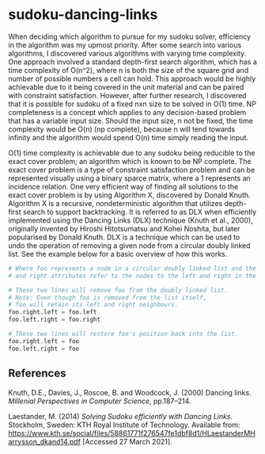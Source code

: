 # sudoku-dancing-links

When deciding which algorithm to pursue for my sudoku solver, efficiency in the algorithm was my upmost priority. After some search into various algorithms, I discovered various algorithms with varying time complexity. One approach involved a standard depth-first search algorithm, which has a time complexity of O(n^2), where n is both the size of the square grid and number of possible numbers a cell can hold. This approach would be highly achievable due to it being covered in the unit material and can be paired with constraint satisfaction. However, after further research, I discovered that it is possible for sudoku of a fixed nxn size to be solved in O(1) time. NP completeness is a concept which applies to any decision-based problem that has a variable input size. Should the input size, n not be fixed, the time complexity would be O(n) (np complete), because n will tend towards infinity and the algorithm would spend O(n) time simply reading the input. 

O(1) time complexity is achievable due to any sudoku being reducible to the exact cover problem; an algorithm which is known to be NP complete. The exact cover problem is a type of constraint satisfaction problem and can be represented visually using a binary sparce matrix, where a 1 represents an incidence relation. One very efficient way of finding all solutions to the exact cover problem is by using Algorithm X, discovered by Donald Knuth. Algorithm X is a recursive, nondeterministic algorithm that utilizes depth-first search to support backtracking. It is referred to as DLX when efficiently implemented using the Dancing Links (DLX) technique (Knuth et al., 2000), originally invented by Hiroshi Hitotsumatsu and Kohei Noshita, but later popularised by Donald Knuth. DLX is a technique which can be used to undo the operation of removing a given node from a circular doubly linked list. See the example below for a basic overview of how this works.

```python
# Where foo represents a node in a circular doubly linked list and the left
# and right attributes refer to the nodes to the left and right in the list:

# These two lines will remove foo from the doubly linked list.
# Note: Even though foo is removed from the list itself,
# foo will retain its left and right neighbours.
foo.right.left = foo.left
foo.left.right = foo.right

# These two lines will restore foo's position back into the list.
foo.right.left = foo
foo.left.right = foo
```


## References

Knuth, D.E., Davies, J., Roscoe, B. and Woodcock, J. (2000) Dancing links. *Millenial Perspectives in Computer Science*, pp.187–214.

Laestander, M. (2014) *Solving Sudoku efficiently with Dancing Links*. Stockholm, Sweden: KTH Royal Institute of Technology. Available from: https://www.kth.se/social/files/58861771f276547fe1dbf8d1/HLaestanderMHarrysson_dkand14.pdf [Accessed 27 March 2021].




